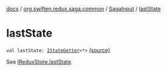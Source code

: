 [docs](../../index.md) / [org.swiften.redux.saga.common](../index.md) / [SagaInput](index.md) / [lastState](./last-state.md)

# lastState

`val lastState: `[`IStateGetter`](../../org.swiften.redux.core/-i-state-getter.md)`<*>` [(source)](https://github.com/protoman92/KotlinRedux/tree/master/common/common-saga/src/main/kotlin/org/swiften/redux/saga/common/CommonSaga.kt#L45)

See [IReduxStore.lastState](../../org.swiften.redux.core/-i-state-getter-provider/last-state.md).

